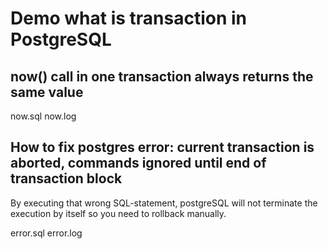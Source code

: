 # Demo what is transaction in PostgreSQL

## now() call in one transaction always returns the same value

now.sql
now.log


## How to fix postgres error: current transaction is aborted, commands ignored until end of transaction block

By executing that wrong SQL-statement, postgreSQL will not terminate the execution by itself so you need to rollback manually.

error.sql
error.log


